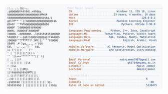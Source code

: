 <picture>
  <source srcset="https://raw.githubusercontent.com/mmazinjameel/mmazinjameel/main/dark_mode.svg?v=1742796894" media="(prefers-color-scheme: dark)">
  <img src="https://raw.githubusercontent.com/mmazinjameel/mmazinjameel/main/light_mode.svg?v=1742796894">
</picture>
